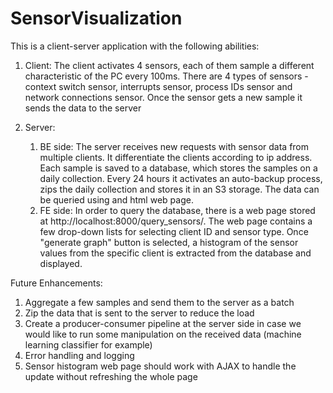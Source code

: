 # SensorVisualization

This is a client-server application with the following abilities:
  1. Client:
     The client activates 4 sensors, each of them sample a different characteristic of the PC every 100ms.
     There are 4 types of sensors - context switch sensor, interrupts sensor, process IDs sensor and network connections sensor.
     Once the sensor gets a new sample it sends the data to the server
     
  2. Server:
     1. BE side:
        The server receives new requests with sensor data from multiple clients. 
        It differentiate the clients according to ip address.
        Each sample is saved to a database, which stores the samples on a daily collection. 
        Every 24 hours it activates an auto-backup process, zips the daily collection and stores it in an S3 storage.
        The data can be queried using and html web page.
     2. FE side:
        In order to query the database, there is a web page stored at http://localhost:8000/query_sensors/.
        The web page contains a few drop-down lists for selecting client ID and sensor type.
        Once "generate graph" button is selected, a histogram of the sensor values from the specific client is extracted 
        from the database and displayed.
        
Future Enhancements:
  1. Aggregate a few samples and send them to the server as a batch
  2. Zip the data that is sent to the server to reduce the load
  3. Create a producer-consumer pipeline at the server side in case we would like to run some manipulation on the received data 
     (machine learning classifier for example)
  4. Error handling and logging 
  5. Sensor histogram web page should work with AJAX to handle the update without refreshing the whole page     

